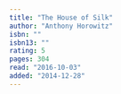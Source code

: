 ```yaml
---
title: "The House of Silk"
author: "Anthony Horowitz"
isbn: ""
isbn13: ""
rating: 5
pages: 304
read: "2016-10-03"
added: "2014-12-28"
---
```


